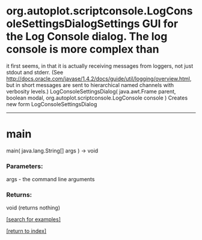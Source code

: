 # org.autoplot.scriptconsole.LogConsoleSettingsDialogSettings GUI for the Log Console dialog. The log console is more complex than
 it first seems, in that it is actually receiving messages from loggers, not
 just stdout and stderr. (See
 http://docs.oracle.com/javase/1.4.2/docs/guide/util/logging/overview.html,
 but in short messages are sent to hierarchical named channels with verbosity
 levels.)
LogConsoleSettingsDialog( java.awt.Frame parent, boolean modal, org.autoplot.scriptconsole.LogConsole console )
Creates new form LogConsoleSettingsDialog

***
<a name="main"></a>
# main
main( java.lang.String[] args ) &rarr; void



### Parameters:
args - the command line arguments

### Returns:
void (returns nothing)


<a href="https://github.com/autoplot/dev/search?q=main&unscoped_q=main">[search for examples]</a>

<a href="https://github.com/autoplot/documentation/blob/master/javadoc/index-all.md">[return to index]</a>

